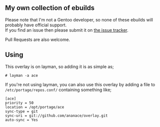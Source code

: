 My own collection of ebuilds
---

Please note that I'm not a Gentoo developer, so none of these ebuilds will probably have official support.  
If you find an issue then please submit it on [the issue tracker](https://github.com/ananace/overlay/issues).

Pull Requests are also welcome.

Using
-----

This overlay is on layman, so adding it is as simple as;
```
# layman -a ace
```

If you're not using layman, you can also use this overlay by adding a file to `/etc/portage/repos.conf/` containing something like;
```
[ace]
priority = 50
location = /opt/portage/ace
sync-type = git
sync-uri = git://github.com/ananace/overlay.git
auto-sync = Yes
```
